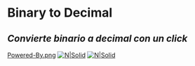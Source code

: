 # Binary to Decimal
## _Convierte binario a decimal con un click_
[Powered-By.png]()
[![N|Solid](https://postimg.cc/FYPm8Fmg)](https://nodesource.com/products/nsolid)
[![N|Solid](https://cldup.com/dTxpPi9lDf.thumb.png)](https://nodesource.com/products/nsolid)
